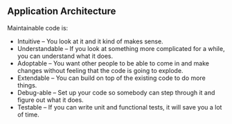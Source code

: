 
## Application Architecture

Maintainable code is:
- Intuitive – You look at it and it kind of makes sense.
- Understandable – If you look at something more complicated for a while, you can understand what it does.
- Adoptable – You want other people to be able to come in and make changes without feeling that the code is going to explode.
- Extendable – You can build on top of the existing code to do more things.
- Debug-able – Set up your code so somebody can step through it and figure out what it does.
- Testable – If you can write unit and functional tests, it will save you a lot of time.
